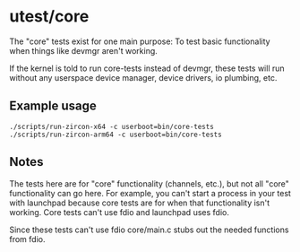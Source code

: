 # utest/core

The "core" tests exist for one main purpose:
To test basic functionality when things like devmgr aren't working.

If the kernel is told to run core-tests instead of devmgr, these tests
will run without any userspace device manager, device drivers, io plumbing,
etc.

## Example usage

```
./scripts/run-zircon-x64 -c userboot=bin/core-tests
./scripts/run-zircon-arm64 -c userboot=bin/core-tests
```

## Notes

The tests here are for "core" functionality (channels, etc.), but
not all "core" functionality can go here.  For example, you can't
start a process in your test with launchpad because core tests are for
when that functionality isn't working.  Core tests can't use fdio and
launchpad uses fdio.

Since these tests can't use fdio core/main.c stubs out the needed
functions from fdio.
